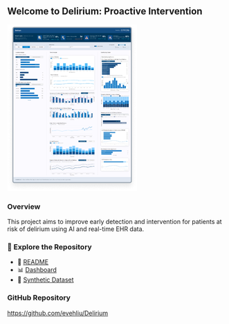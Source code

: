 ## Welcome to Delirium: Proactive Intervention
![Dashboard Preview](assets/dashboard_preview.png)

### Overview
This project aims to improve early detection and intervention for patients at risk of delirium using AI and real-time EHR data.

### 📁 Explore the Repository
- 📄 [README](https://evehliu.github.io/README.md/)
- 📊 [Dashboard](https://evehliu.github.io/Delirium/Dashboard/)
- 🧪 [Synthetic Dataset](https://evehliu.github.io/Delirium/Synthetic%20Dataset/)

### GitHub Repository
https://github.com/evehliu/Delirium
